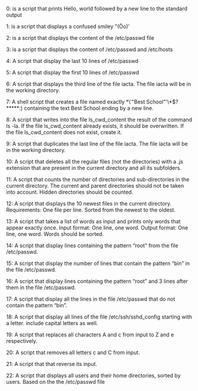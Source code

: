 0: is a script that prints Hello, world followed by a new line to the standard output

1: is a script that displays a confused smiley "(Ôo)'

2: is a script that displays the content of the /etc/passwd file

3: is a script that displays the content of /etc/passwd and /etc/hosts

4: A script that display the last 10 lines of /etc/passwd

5: A script that display the first 10 lines of /etc/passwd

6: A script that displays the third line of the file iacta. The file iacta will be in the working directory.

7: A shell script that creates a file named exactly \*\\'"Best School"\'\\*$\?\*\*\*\*\*:) containing the text Best School ending by a new line.

8: A script that writes into the file ls_cwd_content the result of the command ls -la. If the file ls_cwd_content already exists, it should be overwritten. If the file ls_cwd_content does not exist, create it.

9: A script that duplicates the last line of the file iacta. The file iacta will be in the working directory.

10: A script that deletes all the regular files (not the directories) with a .js extension that are present in the current directory and all its subfolders.

11: A script that counts the number of directories and sub-directories in the current directory. The current and parent directories should not be taken into account. Hidden directories should be counted.

12: A script that displays the 10 newest files in the current directory. Requirements: One file per line. Sorted from the newest to the oldest.

13: A script that takes a list of words as input and prints only words that appear exactly once. Input format: One line, one word. Output format: One line, one word. Words should be sorted.

14: A script that display lines containing the pattern “root” from the file /etc/passwd.

15: A script that display the number of lines that contain the pattern “bin” in the file /etc/passwd.

16: A script that display lines containing the pattern “root” and 3 lines after them in the file /etc/passwd.

17: A script that display all the lines in the file /etc/passwd that do not contain the pattern “bin”.

18: A script that display all lines of the file /etc/ssh/sshd_config starting with a letter. include capital letters as well.

19: A script that replaces all characters A and c from input to Z and e respectively.

20: A script that removes all letters c and C from input.

21: A script that that reverse its input.

22: A script that displays all users and their home directories, sorted by users. Based on the the /etc/passwd file

